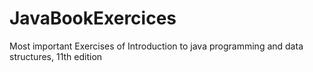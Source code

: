 # JavaBookExercices
Most important Exercises of Introduction to java programming and data structures, 11th edition
